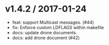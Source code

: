 
v1.4.2 / 2017-01-24
==================

  * feat: support Multicast messages. (#44)
  * fix: Enforce custom LDFLAGS within makefile
  * docs: update drone documents.
  * docs: add drone document (#42)

